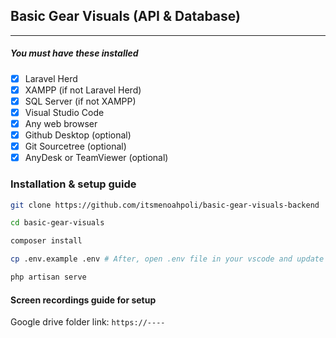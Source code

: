 ## Basic Gear Visuals (API & Database)

<hr />

##### You must have these installed

-   [x] Laravel Herd
-   [x] XAMPP (if not Laravel Herd)
-   [x] SQL Server (if not XAMPP)
-   [x] Visual Studio Code
-   [x] Any web browser
-   [x] Github Desktop (optional)
-   [x] Git Sourcetree (optional)
-   [x] AnyDesk or TeamViewer (optional)

### Installation & setup guide

```bash
git clone https://github.com/itsmenoahpoli/basic-gear-visuals-backend

cd basic-gear-visuals

composer install

cp .env.example .env # After, open .env file in your vscode and update the database credentials

php artisan serve

```

#### Screen recordings guide for setup

Google drive folder link: `https://----`
